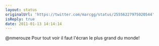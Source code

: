 ```yaml
---
layout: status
originalUrl: 'https://twitter.com/marcgg/status/25556227975020544'
isReply: true
date: 2011-01-13 14:14:14
---
```


@nmerouze Pour tout voir il faut l'écran le plus grand du monde!
